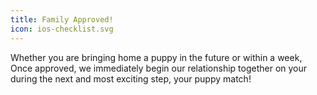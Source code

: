 ```yaml
---
title: Family Approved!
icon: ios-checklist.svg
---
```


Whether you are bringing home a puppy in the future or within a week, Once approved, we immediately begin our relationship together on your during the next and most exciting step, your puppy match!
